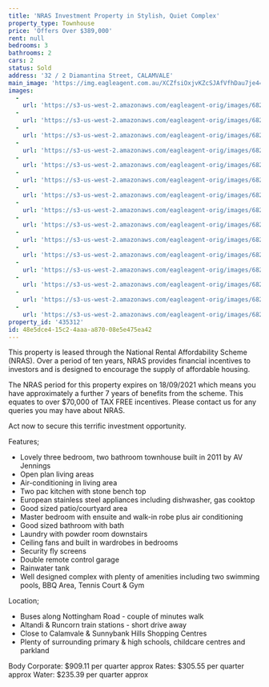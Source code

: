 ```yaml
---
title: 'NRAS Investment Property in Stylish, Quiet Complex'
property_type: Townhouse
price: 'Offers Over $389,000'
rent: null
bedrooms: 3
bathrooms: 2
cars: 2
status: Sold
address: '32 / 2 Diamantina Street, CALAMVALE'
main_image: 'https://img.eagleagent.com.au/XCZfsiOxjvKZcSJAfVfhDau7je4=/1280x854/smart/https://s3-us-west-2.amazonaws.com/eagleagent-orig/images/6823085/117896799-image-M.jpg'
images:
  -
    url: 'https://s3-us-west-2.amazonaws.com/eagleagent-orig/images/6823099/117896799-image-O.jpg'
  -
    url: 'https://s3-us-west-2.amazonaws.com/eagleagent-orig/images/6823098/117896799-image-N.jpg'
  -
    url: 'https://s3-us-west-2.amazonaws.com/eagleagent-orig/images/6823097/117896799-image-L.jpg'
  -
    url: 'https://s3-us-west-2.amazonaws.com/eagleagent-orig/images/6823096/117896799-image-K.jpg'
  -
    url: 'https://s3-us-west-2.amazonaws.com/eagleagent-orig/images/6823095/117896799-image-J.jpg'
  -
    url: 'https://s3-us-west-2.amazonaws.com/eagleagent-orig/images/6823094/117896799-image-I.jpg'
  -
    url: 'https://s3-us-west-2.amazonaws.com/eagleagent-orig/images/6823093/117896799-image-H.jpg'
  -
    url: 'https://s3-us-west-2.amazonaws.com/eagleagent-orig/images/6823092/117896799-image-G.jpg'
  -
    url: 'https://s3-us-west-2.amazonaws.com/eagleagent-orig/images/6823091/117896799-image-F.jpg'
  -
    url: 'https://s3-us-west-2.amazonaws.com/eagleagent-orig/images/6823090/117896799-image-E.jpg'
  -
    url: 'https://s3-us-west-2.amazonaws.com/eagleagent-orig/images/6823089/117896799-image-D.jpg'
  -
    url: 'https://s3-us-west-2.amazonaws.com/eagleagent-orig/images/6823088/117896799-image-C.jpg'
  -
    url: 'https://s3-us-west-2.amazonaws.com/eagleagent-orig/images/6823087/117896799-image-B.jpg'
  -
    url: 'https://s3-us-west-2.amazonaws.com/eagleagent-orig/images/6823086/117896799-image-A.jpg'
  -
    url: 'https://s3-us-west-2.amazonaws.com/eagleagent-orig/images/6823085/117896799-image-M.jpg'
property_id: '435312'
id: 48e5dce4-15c2-4aaa-a870-08e5e475ea42
---
```

This property is leased through the National Rental Affordability Scheme (NRAS). Over a period of ten years, NRAS provides financial incentives to investors and is designed to encourage the supply of affordable housing.

The NRAS period for this property expires on 18/09/2021 which means you have approximately a further 7 years of benefits from the scheme. This equates to over $70,000 of TAX FREE incentives. Please contact us for any queries you may have about NRAS.

Act now to secure this terrific investment opportunity.

Features;
* Lovely three bedroom, two bathroom townhouse built in 2011 by AV Jennings
* Open plan living areas
* Air-conditioning in living area
* Two pac kitchen with stone bench top
* European stainless steel appliances including dishwasher, gas cooktop
* Good sized patio/courtyard area
* Master bedroom with ensuite and walk-in robe plus air conditioning
* Good sized bathroom with bath
* Laundry with powder room downstairs
* Ceiling fans and built in wardrobes in bedrooms
* Security fly screens
* Double remote control garage
* Rainwater tank
* Well designed complex with plenty of amenities including two swimming pools, BBQ Area, Tennis Court & Gym

Location;
* Buses along Nottingham Road - couple of minutes walk
* Altandi & Runcorn train stations - short drive away
* Close to Calamvale & Sunnybank Hills Shopping Centres
* Plenty of surrounding primary & high schools, childcare centres and parkland

Body Corporate: $909.11 per quarter approx
Rates: $305.55 per quarter approx
Water: $235.39 per quarter approx